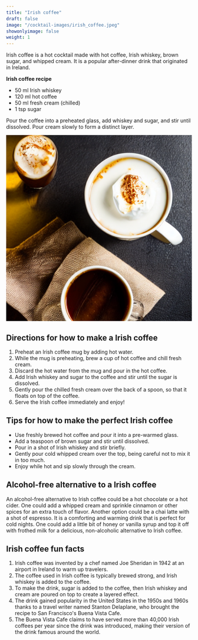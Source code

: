 ```yaml
---
title: "Irish coffee"
draft: false
image: "/cocktail-images/irish_coffee.jpeg"
showonlyimage: false
weight: 1
---
```


Irish coffee is a hot cocktail made with hot coffee, Irish whiskey, brown sugar, and whipped cream. It is a popular after-dinner drink that originated in Ireland.

<!--more-->

**Irish coffee recipe**

- 50 ml Irish whiskey
- 120 ml hot coffee
- 50 ml fresh cream (chilled)
- 1 tsp sugar


Pour the coffee into a preheated glass, add whiskey and sugar, and stir until dissolved. Pour cream slowly to form a distinct layer.

![](/cocktail-images/irish_coffee.jpeg)


## Directions for how to make a Irish coffee

1. Preheat an Irish coffee mug by adding hot water.
2. While the mug is preheating, brew a cup of hot coffee and chill fresh cream.
3. Discard the hot water from the mug and pour in the hot coffee.
4. Add Irish whiskey and sugar to the coffee and stir until the sugar is dissolved.
5. Gently pour the chilled fresh cream over the back of a spoon, so that it floats on top of the coffee.
6. Serve the Irish coffee immediately and enjoy!

## Tips for how to make the perfect Irish coffee

- Use freshly brewed hot coffee and pour it into a pre-warmed glass.
- Add a teaspoon of brown sugar and stir until dissolved.
- Pour in a shot of Irish whiskey and stir briefly.
- Gently pour cold whipped cream over the top, being careful not to mix it in too much.
- Enjoy while hot and sip slowly through the cream.

## Alcohol-free alternative to a Irish coffee

An alcohol-free alternative to Irish coffee could be a hot chocolate or a hot cider. One could add a whipped cream and sprinkle cinnamon or other spices for an extra touch of flavor. Another option could be a chai latte with a shot of espresso. It is a comforting and warming drink that is perfect for cold nights. One could add a little bit of honey or vanilla syrup and top it off with frothed milk for a delicious, non-alcoholic alternative to Irish coffee.

## Irish coffee fun facts

1. Irish coffee was invented by a chef named Joe Sheridan in 1942 at an airport in Ireland to warm up travelers.
2. The coffee used in Irish coffee is typically brewed strong, and Irish whiskey is added to the coffee.
3. To make the drink, sugar is added to the coffee, then Irish whiskey and cream are poured on top to create a layered effect.
4. The drink gained popularity in the United States in the 1950s and 1960s thanks to a travel writer named Stanton Delaplane, who brought the recipe to San Francisco's Buena Vista Cafe.
5. The Buena Vista Cafe claims to have served more than 40,000 Irish coffees per year since the drink was introduced, making their version of the drink famous around the world.
